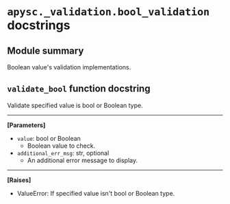 # `apysc._validation.bool_validation` docstrings

## Module summary

Boolean value's validation implementations.

## `validate_bool` function docstring

Validate specified value is bool or Boolean type.<hr>

**[Parameters]**

- `value`: bool or Boolean
  - Boolean value to check.
- `additional_err_msg`: str, optional
  - An additional error message to display.

<hr>

**[Raises]**

- ValueError: If specified value isn't bool or Boolean type.